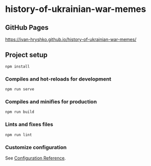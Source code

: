 # history-of-ukrainian-war-memes
## GitHub Pages
https://ivan-hryshko.github.io/history-of-ukrainian-war-memes/

## Project setup
```
npm install
```

### Compiles and hot-reloads for development
```
npm run serve
```

### Compiles and minifies for production
```
npm run build
```

### Lints and fixes files
```
npm run lint
```

### Customize configuration
See [Configuration Reference](https://cli.vuejs.org/config/).
